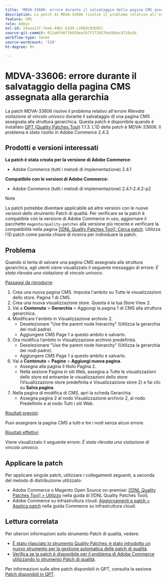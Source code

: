```yaml
---
title: 'MDVA-33606: errore durante il salvataggio della pagina CMS assegnata alla gerarchia'
description: La patch di MDVA-33606 risolve il problema relativo all'errore *Unique constraint viola found* (Violazione di vincolo univoca trovata) durante il salvataggio di una pagina CMS assegnata alla struttura gerarchica. Questa patch è disponibile quando è installato [Quality Patches Tool (QPT)](https://experienceleague.adobe.com/en/docs/commerce-operations/tools/quality-patches-tool/quality-patches-tool-to-self-serve-quality-patches) 1.1.3. L'ID della patch è MDVA-33606. Il problema è stato risolto in Adobe Commerce 2.4.3.
feature: CMS
role: Admin
exl-id: 19aaa13f-7ee6-49bc-b1d9-c288dc93b951
source-git-commit: 011a6f46f76029eaf67f172b576e58dac9710a3d
workflow-type: tm+mt
source-wordcount: '529'
ht-degree: 0%

---
```


# MDVA-33606: errore durante il salvataggio della pagina CMS assegnata alla gerarchia

La patch MDVA-33606 risolve il problema relativo all&#39;errore *Rilevata violazione di vincolo univoco* durante il salvataggio di una pagina CMS assegnata alla struttura gerarchica. Questa patch è disponibile quando è installato [QPT (Quality Patches Tool)](https://experienceleague.adobe.com/en/docs/commerce-operations/tools/quality-patches-tool/quality-patches-tool-to-self-serve-quality-patches) 1.1.3. L&#39;ID della patch è MDVA-33606. Il problema è stato risolto in Adobe Commerce 2.4.3.

## Prodotti e versioni interessati

**La patch è stata creata per la versione di Adobe Commerce:**

* Adobe Commerce (tutti i metodi di implementazione) 2.4.1

**Compatibile con le versioni di Adobe Commerce:**

* Adobe Commerce (tutti i metodi di implementazione) 2.4.1-2.4.2-p2

>[!NOTE]
>
>La patch potrebbe diventare applicabile ad altre versioni con le nuove versioni dello strumento Patch di qualità. Per verificare se la patch è compatibile con la versione di Adobe Commerce in uso, aggiornare il pacchetto `magento/quality-patches` alla versione più recente e verificare la compatibilità nella pagina [[!DNL Quality Patches Tool]: Cerca patch](https://experienceleague.adobe.com/en/docs/commerce-operations/tools/quality-patches-tool/quality-patches-tool-to-self-serve-quality-patches). Utilizza l’ID patch come parola chiave di ricerca per individuare la patch.

## Problema

Quando si tenta di salvare una pagina CMS assegnata alla struttura gerarchica, agli utenti viene visualizzato il seguente messaggio di errore: *È stata rilevata una violazione di vincolo univoco*.

<u>Passaggi da riprodurre</u>:

1. Crea una nuova pagina CMS. Imposta l&#39;ambito su Tutte le visualizzazioni dello store. Pagina 1 di CMS.
1. Crea una nuova visualizzazione store. Questa è la tua Store View 2.
1. Vai a **Contenuto** > **Gerarchia** > Aggiungi la pagina 1 di CMS alla struttura gerarchica.
1. Modificare l&#39;ambito in Visualizzazione archivio 2.
   * Deselezionare &quot;Use the parent node hierarchy&quot; (Utilizza la gerarchia dei nodi padre).
   * Aggiungere CMS Page 1 a questo ambito e salvarlo.
1. Ora modifica l’ambito in Visualizzazione archivio predefinita.
   * Deselezionare &quot;Use the parent node hierarchy&quot; (Utilizza la gerarchia dei nodi padre).
   * Aggiungere CMS Page 1 a questo ambito e salvarlo.
1. Vai a **Contenuto** > **Pagine** > **Aggiungi nuova pagina**.
   * Assegna alla pagina il titolo Pagina 2.
   * Nella sezione Pagina in siti Web, assegna a Tutte le visualizzazioni dello store ed entrambe le visualizzazioni dello store (Visualizzazione store predefinita e Visualizzazione store 2) e fai clic su **Salva pagina**.
1. Nella pagina di modifica di CMS, apri la scheda Gerarchia.
   * Assegna pagina 2 al nodo Visualizzazione archivio 2, al nodo Predefinito e al nodo Tutti i siti Web.

<u>Risultati previsti</u>:

Puoi assegnare la pagina CMS a tutti e tre i nodi senza alcun errore.

<u>Risultati effettivi</u>:

Viene visualizzato il seguente errore: *È stata rilevata una violazione di vincolo univoco*.

## Applicare la patch

Per applicare singole patch, utilizzare i collegamenti seguenti, a seconda del metodo di distribuzione utilizzato:

* Adobe Commerce o Magento Open Source on-premise: [[!DNL Quality Patches Tool] > Utilizzo](/help/tools/quality-patches-tool/usage.md) nella guida di [!DNL Quality Patches Tool].
* Adobe Commerce su infrastruttura cloud: [Aggiornamenti e patch > Applica patch](https://experienceleague.adobe.com/docs/commerce-cloud-service/user-guide/develop/upgrade/apply-patches.html) nella guida Commerce su infrastruttura cloud.

## Lettura correlata

Per ulteriori informazioni sullo strumento Patch di qualità, vedere:

* [È stato rilasciato lo strumento Quality Patches: è stato introdotto un nuovo strumento per la gestione automatica delle patch di qualità](https://experienceleague.adobe.com/en/docs/commerce-operations/tools/quality-patches-tool/quality-patches-tool-to-self-serve-quality-patches).
* [Verifica se la patch è disponibile per il problema di Adobe Commerce utilizzando lo strumento Patch di qualità](/help/tools/quality-patches-tool/patches-available-in-qpt/check-patch-for-magento-issue-with-magento-quality-patches.md).

Per informazioni sulle altre patch disponibili in QPT, consulta la sezione [Patch disponibili in QPT](https://support.magento.com/hc/en-us/sections/360010506631-Patches-available-in-MQP-tool-).
